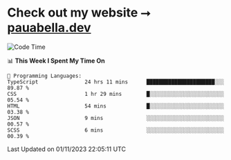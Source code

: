 # Check out my website ⭢ [pauabella.dev](https://pauabella.dev)

<!--START_SECTION:waka-->
![Code Time](http://img.shields.io/badge/Code%20Time-2%2C628%20hrs%2022%20mins-blue)

📊 **This Week I Spent My Time On** 

```text
💬 Programming Languages: 
TypeScript               24 hrs 11 mins      ██████████████████████░░░   89.87 % 
CSS                      1 hr 29 mins        █░░░░░░░░░░░░░░░░░░░░░░░░   05.54 % 
HTML                     54 mins             █░░░░░░░░░░░░░░░░░░░░░░░░   03.38 % 
JSON                     9 mins              ░░░░░░░░░░░░░░░░░░░░░░░░░   00.57 % 
SCSS                     6 mins              ░░░░░░░░░░░░░░░░░░░░░░░░░   00.39 % 
```


 Last Updated on 01/11/2023 22:05:11 UTC
<!--END_SECTION:waka-->
